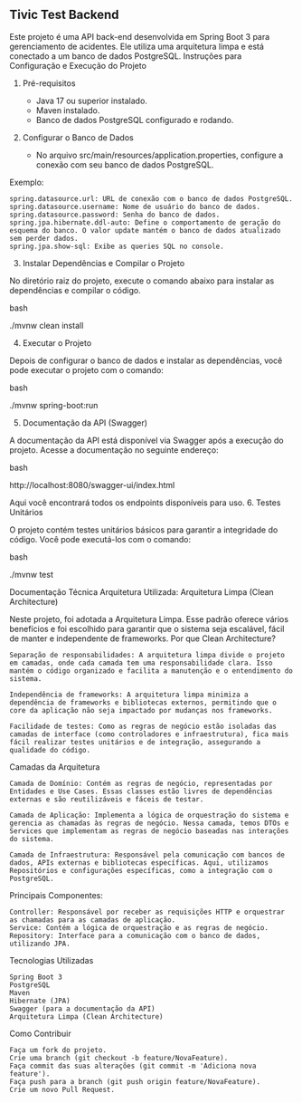 ## Tivic Test Backend

Este projeto é uma API back-end desenvolvida em Spring Boot 3 para gerenciamento de acidentes. Ele utiliza uma arquitetura limpa e está conectado a um banco de dados PostgreSQL.
Instruções para Configuração e Execução do Projeto

1. Pré-requisitos

   - Java 17 ou superior instalado.
   - Maven instalado.
   - Banco de dados PostgreSQL configurado e rodando.

2. Configurar o Banco de Dados

   - No arquivo src/main/resources/application.properties, configure a conexão com seu banco de dados PostgreSQL.

Exemplo:

    spring.datasource.url: URL de conexão com o banco de dados PostgreSQL.
    spring.datasource.username: Nome de usuário do banco de dados.
    spring.datasource.password: Senha do banco de dados.
    spring.jpa.hibernate.ddl-auto: Define o comportamento de geração do esquema do banco. O valor update mantém o banco de dados atualizado sem perder dados.
    spring.jpa.show-sql: Exibe as queries SQL no console.

3. Instalar Dependências e Compilar o Projeto

No diretório raiz do projeto, execute o comando abaixo para instalar as dependências e compilar o código.

bash

./mvnw clean install

4. Executar o Projeto

Depois de configurar o banco de dados e instalar as dependências, você pode executar o projeto com o comando:

bash

./mvnw spring-boot:run

5. Documentação da API (Swagger)

A documentação da API está disponível via Swagger após a execução do projeto. Acesse a documentação no seguinte endereço:

bash

http://localhost:8080/swagger-ui/index.html

Aqui você encontrará todos os endpoints disponíveis para uso. 6. Testes Unitários

O projeto contém testes unitários básicos para garantir a integridade do código. Você pode executá-los com o comando:

bash

./mvnw test

Documentação Técnica
Arquitetura Utilizada: Arquitetura Limpa (Clean Architecture)

Neste projeto, foi adotada a Arquitetura Limpa. Esse padrão oferece vários benefícios e foi escolhido para garantir que o sistema seja escalável, fácil de manter e independente de frameworks.
Por que Clean Architecture?

    Separação de responsabilidades: A arquitetura limpa divide o projeto em camadas, onde cada camada tem uma responsabilidade clara. Isso mantém o código organizado e facilita a manutenção e o entendimento do sistema.

    Independência de frameworks: A arquitetura limpa minimiza a dependência de frameworks e bibliotecas externos, permitindo que o core da aplicação não seja impactado por mudanças nos frameworks.

    Facilidade de testes: Como as regras de negócio estão isoladas das camadas de interface (como controladores e infraestrutura), fica mais fácil realizar testes unitários e de integração, assegurando a qualidade do código.

Camadas da Arquitetura

    Camada de Domínio: Contém as regras de negócio, representadas por Entidades e Use Cases. Essas classes estão livres de dependências externas e são reutilizáveis e fáceis de testar.

    Camada de Aplicação: Implementa a lógica de orquestração do sistema e gerencia as chamadas às regras de negócio. Nessa camada, temos DTOs e Services que implementam as regras de negócio baseadas nas interações do sistema.

    Camada de Infraestrutura: Responsável pela comunicação com bancos de dados, APIs externas e bibliotecas específicas. Aqui, utilizamos Repositórios e configurações específicas, como a integração com o PostgreSQL.

Principais Componentes:

    Controller: Responsável por receber as requisições HTTP e orquestrar as chamadas para as camadas de aplicação.
    Service: Contém a lógica de orquestração e as regras de negócio.
    Repository: Interface para a comunicação com o banco de dados, utilizando JPA.

Tecnologias Utilizadas

    Spring Boot 3
    PostgreSQL
    Maven
    Hibernate (JPA)
    Swagger (para a documentação da API)
    Arquitetura Limpa (Clean Architecture)

Como Contribuir

    Faça um fork do projeto.
    Crie uma branch (git checkout -b feature/NovaFeature).
    Faça commit das suas alterações (git commit -m 'Adiciona nova feature').
    Faça push para a branch (git push origin feature/NovaFeature).
    Crie um novo Pull Request.
